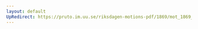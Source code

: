 ```yaml
---
layout: default
UpRedirect: https://pruto.im.uu.se/riksdagen-motions-pdf/1869/mot_1869__fk__42.pdf
---
```

